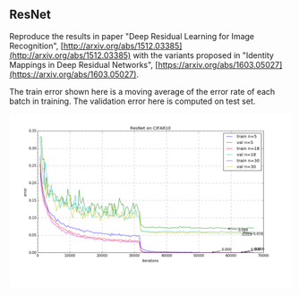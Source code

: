 
## ResNet

Reproduce the results in paper "Deep Residual Learning for Image Recognition", [http://arxiv.org/abs/1512.03385](http://arxiv.org/abs/1512.03385)
with the variants proposed in "Identity Mappings in Deep Residual Networks", [https://arxiv.org/abs/1603.05027](https://arxiv.org/abs/1603.05027).

The train error shown here is a moving average of the error rate of each batch in training.
The validation error here is computed on test set.

![cifar10](examples/ResNet/cifar10-resnet.png)

<!--
   -Download model:
   -[Cifar10 n=18](https://drive.google.com/open?id=0B308TeQzmFDLeHpSaHAxWGV1WDg)
	 -->
